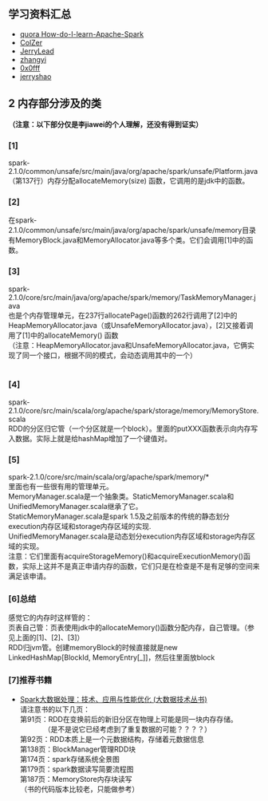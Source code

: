 ## 学习资料汇总
- [quora How-do-I-learn-Apache-Spark](https://www.quora.com/How-do-I-learn-Apache-Spark/answer/Suman-Bharadwaj)
- [ColZer](https://github.com/ColZer/DigAndBuried)
- [JerryLead](https://github.com/JerryLead/SparkInternals)
- [zhangyi](https://zhangyi.gitbooks.io/spark-in-action/content/chapter2/sparkcontext.html)
- [0x0fff](https://0x0fff.com/category/spark/)
- [jerryshao](http://jerryshao.me/)


## 2 内存部分涉及的类
**（注意：以下部分仅是李jiawei的个人理解，还没有得到证实）**
### [1]
spark-2.1.0/common/unsafe/src/main/java/org/apache/spark/unsafe/Platform.java<br/>
（第137行）内存分配allocateMemory(size) 函数，它调用的是jdk中的函数。
<br/>
### [2]
在spark-2.1.0/common/unsafe/src/main/java/org/apache/spark/unsafe/memory目录有MemoryBlock.java和MemoryAllocator.java等多个类。它们会调用[1]中的函数。
<br/>
### [3]
spark-2.1.0/core/src/main/java/org/apache/spark/memory/TaskMemoryManager.java<br/>
也是个内存管理单元，在237行allocatePage()函数的262行调用了[2]中的HeapMemoryAllocator.java（或UnsafeMemoryAllocator.java），[2]又接着调用了[1]中的allocateMemory() 函数<br/>
（注意：HeapMemoryAllocator.java和UnsafeMemoryAllocator.java，它俩实现了同一个接口，根据不同的模式，会动态调用其中的一个）<br>
<br>
### [4]
spark-2.1.0/core/src/main/scala/org/apache/spark/storage/memory/MemoryStore.scala<br>
RDD的分区归它管（一个分区就是一个block）。里面的putXXX函数表示向内存写入数据。实际上就是给hashMap增加了一个键值对。<br>
### [5]
spark-2.1.0/core/src/main/scala/org/apache/spark/memory/*<br>
里面也有一些很有用的管理单元。<br>
MemoryManager.scala是一个抽象类。StaticMemoryManager.scala和UnifiedMemoryManager.scala继承了它。<br>
StaticMemoryManager.scala是spark 1.5及之前版本的传统的静态划分execution内存区域和storage内存区域的实现.<br>
UnifiedMemoryManager.scala是动态划分execution内存区域和storage内存区域的实现。<br>
注意：它们里面有acquireStorageMemory()和acquireExecutionMemory()函数，实际上这并不是真正申请内存的函数，它们只是在检查是不是有足够的空间来满足该申请。<br>
### [6]总结
感觉它的内存时这样管的：<br>
页表自己管：页表使用jdk中的allocateMemory()函数分配内存，自己管理。（参见上面的[1]、[2]、[3]）<br>
RDD归jvm管。创建memoryBlock的时候直接就是new LinkedHashMap[BlockId, MemoryEntry[_]]，然后往里面放block<br>
### [7]推荐书籍
- [Spark大数据处理：技术、应用与性能优化 (大数据技术丛书)](http://download.csdn.net/detail/nostandby/9804361)<br>
请注意书的以下几页：<br>
第91页：RDD在变换前后的新旧分区在物理上可能是同一块内存存储。<br>
&nbsp;&nbsp;&nbsp;&nbsp;&nbsp;&nbsp;&nbsp;&nbsp;&nbsp;&nbsp;&nbsp;&nbsp;（是不是说它已经考虑到了重复数据的可能？？？？）<br>
第92页：RDD本质上是一个元数据结构，存储着元数据信息<br>
第138页：BlockManager管理RDD块<br>
第174页：spark存储系统全景图<br>
第179页：spark数据读写简要流程图<br>
第187页：MemoryStore内存块读写<br>
（书的代码版本比较老，只能做参考）
